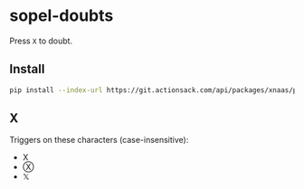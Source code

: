 # sopel-doubts
Press `X` to doubt.

## Install
```sh
pip install --index-url https://git.actionsack.com/api/packages/xnaas/pypi/simple/ -U sopel-doubts
```

## X
Triggers on these characters (case-insensitive):
* X
* Ⓧ
* 𝕏
